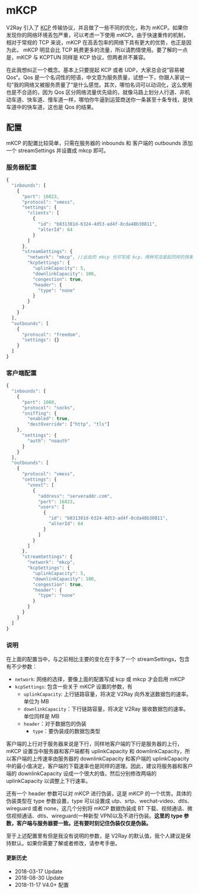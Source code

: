 # mKCP

V2Ray 引入了 [KCP](https://github.com/skywind3000/kcp) 传输协议，并且做了一些不同的优化，称为 mKCP。如果你发现你的网络环境丢包严重，可以考虑一下使用 mKCP。由于快速重传的机制，相对于常规的 TCP 来说，mKCP 在高丢包率的网络下具有更大的优势，也正是因为此， mKCP 明显会比 TCP 耗费更多的流量，所以请酌情使用。要了解的一点是，mKCP 与 KCPTUN 同样是 KCP 协议，但两者并不兼容。

在此我想纠正一个概念。基本上只要提起 KCP 或者 UDP，大家总会说”容易被 Qos“。Qos 是一个名词性的短语，中文意为服务质量，试想一下，你跟人家说一句”我的网络又被服务质量了“是什么感觉。其次，哪怕名词可以动词化，这么使用也是不合适的，因为 Qos 区分网络流量优先级的，就像马路上划分人行道、非机动车道、快车道、慢车道一样，哪怕你牛逼到运营商送你一条甚至十条专线，是快车道中的快车道，这也是 Qos 的结果。


## 配置

mKCP 的配置比较简单，只需在服务器的 inbounds 和 客户端的 outbounds 添加一个 streamSettings 并设置成 mkcp 即可。

### 服务器配置

```javascript
{
  "inbounds": [
    {
      "port": 16823,
      "protocol": "vmess",
      "settings": {
        "clients": [
          {
            "id": "b831381d-6324-4d53-ad4f-8cda48b30811",
            "alterId": 64
          }
        ]
      },
      "streamSettings": {
        "network": "mkcp", //此处的 mkcp 也可写成 kcp，两种写法是起同样的效果
        "kcpSettings": {
          "uplinkCapacity": 5,
          "downlinkCapacity": 100,
          "congestion": true,
          "header": {
            "type": "none"
          }
        }
      }
    }
  ],
  "outbounds": [
    {
      "protocol": "freedom",
      "settings": {}
    }
  ]
}
```

### 客户端配置

```javascript
{
  "inbounds": [
    {
      "port": 1080,
      "protocol": "socks",
      "sniffing": {
        "enabled": true,
        "destOverride": ["http", "tls"]
    },
      "settings": {
        "auth": "noauth"
      }
    }
  ],
  "outbounds": [
    {
      "protocol": "vmess",
      "settings": {
        "vnext": [
          {
            "address": "serveraddr.com",
            "port": 16823,
            "users": [
              {
                "id": "b831381d-6324-4d53-ad4f-8cda48b30811",
                "alterId": 64
              }
            ]
          }
        ]
      },
      "streamSettings": {
        "network": "mkcp",
        "kcpSettings": {
          "uplinkCapacity": 5,
          "downlinkCapacity": 100,
          "congestion": true,
          "header": {
            "type": "none"
          }
        }
      }
    }
  ]
}
```

### 说明

在上面的配置当中，与之前相比主要的变化在于多了一个 streamSettings，包含有不少参数：
* `network`: 网络的选择，要像上面的配置写成 kcp 或 mkcp 才会启用 mKCP
* `kcpSettings`: 包含一些关于 mKCP 设置的参数，有
  * `uplinkCapacity`: 上行链路容量，将决定 V2Ray 向外发送数据包的速率。单位为 MB
  * `downlinkCapacity`：下行链路容量，将决定 V2Ray 接收数据包的速率。单位同样是 MB
  * `header`：对于数据包的伪装
    * `type`：要伪装成的数据包类型

客户端的上行对于服务器来说是下行，同样地客户端的下行是服务器的上行，mKCP 设置当中服务器和客户端都有 uplinkCapacity 和 downlinkCapacity，所以客户端的上传速率由服务器的 downlinkCapacity 和客户端的 uplinkCapacity 中的最小值决定，客户端的下载速率也是同样的道理。因此，建议将服务器和客户端的 downlinkCapacity 设成一个很大的值，然后分别修改两端的 uplinkCapacity 以调整上下行速率。

还有一个 header 参数可以对 mKCP 进行伪装，这是 mKCP 的一个优势。具体的伪装类型在 type 参数设置，type 可以设置成 utp、srtp、wechat-video、dtls、wireguard 或者 none，这几个分别将 mKCP 数据伪装成 BT 下载、视频通话、微信视频通话、dtls、wireguard(一种新型 VPN)以及不进行伪装。**这里的 type 参数，客户端与服务器要一致。还有要时刻记住伪装仅仅是伪装。**

至于上述配置里有但是我没有说明的参数，是 V2Ray 的默认值，我个人建议是保持默认。如果你需要了解或者修改，请参考手册。

#### 更新历史

- 2018-03-17 Update
- 2018-08-30 Update
- 2018-11-17 V4.0+ 配置

